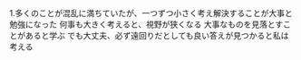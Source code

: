 1.多くのことが混乱に満ちていたが、一つずつ小さく考え解決することが大事と勉強になった 
何事も大きく考えると、視野が狭くなる 大事なものを見落とすことがあると学ぶ 
でも大丈夫、必ず遠回りだとしても良い答えが見つかると私は考える

